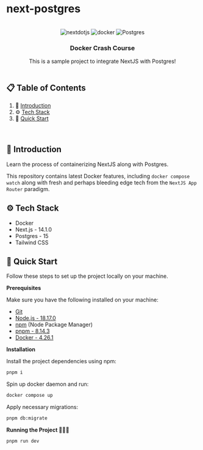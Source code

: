 # next-postgres

<div align="center">
  <br />

  <div>
    <img src="https://img.shields.io/badge/-Next_JS-black?style=for-the-badge&logoColor=white&logo=nextdotjs&color=000000" alt="nextdotjs" />
    <img src="https://img.shields.io/badge/-Docker-black?style=for-the-badge&logoColor=white&logo=docker&color=2496ED" alt="docker" />
    <img src="https://img.shields.io/badge/-Postgres-black?style=for-the-badge&logoColor=white&logo=Postgres&color=47A248" alt="Postgres" />
  </div>

  <h3 align="center">Docker Crash Course</h3>

   <div align="center">
     This is a sample project to integrate NextJS with Postgres!
    </div>
</div>

<br />

## 📋 <a name="table">Table of Contents</a>

1. 🤖 [Introduction](#introduction)
2. ⚙️ [Tech Stack](#tech-stack)
3. 🤸 [Quick Start](#quick-start)

<br />

## <a name="introduction">🤖 Introduction</a>

Learn the process of containerizing NextJS along with Postgres.

This repository contains latest Docker features, including `docker compose watch` along with fresh and perhaps bleeding edge tech from the `NextJS App Router` paradigm.

## <a name="tech-stack">⚙️ Tech Stack</a>

- Docker
- Next.js - 14.1.0
- Postgres - 15
- Tailwind CSS

## <a name="quick-start">🤸 Quick Start</a>

Follow these steps to set up the project locally on your machine.

**Prerequisites**

Make sure you have the following installed on your machine:

- [Git](https://git-scm.com/)
- [Node.js - 18.17.0](https://nodejs.org/en)
- [npm](https://www.npmjs.com/) (Node Package Manager)
- [pnpm - 8.14.3](https://pnpm.io/)
- [Docker - 4.26.1](https://www.docker.com/products/docker-desktop/)

**Installation**

Install the project dependencies using npm:

```bash
pnpm i
```

Spin up docker daemon and run:

```bash
docker compose up
```

Apply necessary migrations:

```bash
pnpm db:migrate
```

**Running the Project 🎉🎉🎉**

```bash
pnpm run dev
```
